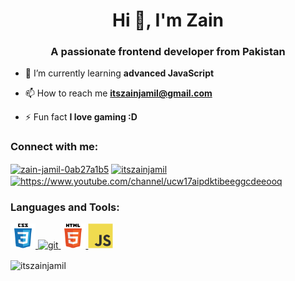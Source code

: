 <h1 align="center">Hi 👋, I'm Zain</h1>
<h3 align="center">A passionate frontend developer from Pakistan</h3>

- 🌱 I’m currently learning **advanced JavaScript**

- 📫 How to reach me **itszainjamil@gmail.com**

- ⚡ Fun fact **I love gaming :D**

<h3 align="left">Connect with me:</h3>
<p align="left">
<a href="https://linkedin.com/in/zain-jamil-0ab27a1b5" target="blank"><img align="center" src="https://raw.githubusercontent.com/rahuldkjain/github-profile-readme-generator/master/src/images/icons/Social/linked-in-alt.svg" alt="zain-jamil-0ab27a1b5" height="30" width="40" /></a>
<a href="https://instagram.com/itszainjamil" target="blank"><img align="center" src="https://raw.githubusercontent.com/rahuldkjain/github-profile-readme-generator/master/src/images/icons/Social/instagram.svg" alt="itszainjamil" height="30" width="40" /></a>
<a href="https://www.youtube.com/channel/UCW17AIPDKtIBeEgGCDEeoOQ" target="blank"><img align="center" src="https://raw.githubusercontent.com/rahuldkjain/github-profile-readme-generator/master/src/images/icons/Social/youtube.svg" alt="https://www.youtube.com/channel/ucw17aipdktibeeggcdeeooq" height="30" width="40" /></a>
</p>

<h3 align="left">Languages and Tools:</h3>
<p align="left"> <a href="https://www.w3schools.com/css/" target="_blank" rel="noreferrer"> <img src="https://raw.githubusercontent.com/devicons/devicon/master/icons/css3/css3-original-wordmark.svg" alt="css3" width="40" height="40"/> </a> <a href="https://git-scm.com/" target="_blank" rel="noreferrer"> <img src="https://www.vectorlogo.zone/logos/git-scm/git-scm-icon.svg" alt="git" width="40" height="40"/> </a> <a href="https://www.w3.org/html/" target="_blank" rel="noreferrer"> <img src="https://raw.githubusercontent.com/devicons/devicon/master/icons/html5/html5-original-wordmark.svg" alt="html5" width="40" height="40"/> </a> <a href="https://developer.mozilla.org/en-US/docs/Web/JavaScript" target="_blank" rel="noreferrer"> <img src="https://raw.githubusercontent.com/devicons/devicon/master/icons/javascript/javascript-original.svg" alt="javascript" width="40" height="40"/> </a> </p>

<p><img align="center" src="https://github-readme-stats.vercel.app/api/top-langs?username=itszainjamil&show_icons=true&locale=en&layout=compact" alt="itszainjamil" /></p>
